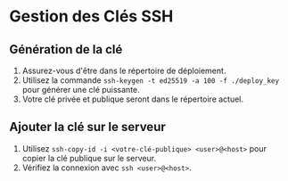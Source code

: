 # Gestion des Clés SSH

## Génération de la clé

1. Assurez-vous d'être dans le répertoire de déploiement.
2. Utilisez la commande `ssh-keygen -t ed25519 -a 100 -f ./deploy_key` pour générer une clé puissante.
3. Votre clé privée et publique seront dans le répertoire actuel.

## Ajouter la clé sur le serveur

1. Utilisez `ssh-copy-id -i <votre-clé-publique> <user>@<host>` pour copier la clé publique sur le serveur.
2. Vérifiez la connexion avec `ssh <user>@<host>`.
